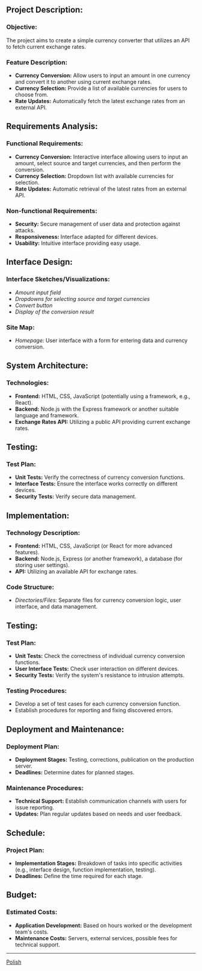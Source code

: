 ## Project Description:

### Objective:

The project aims to create a simple currency converter that utilizes an API to fetch current exchange rates.

### Feature Description:

- **Currency Conversion:** Allow users to input an amount in one currency and convert it to another using current exchange rates.
- **Currency Selection:** Provide a list of available currencies for users to choose from.
- **Rate Updates:** Automatically fetch the latest exchange rates from an external API.

## Requirements Analysis:

### Functional Requirements:

- **Currency Conversion:** Interactive interface allowing users to input an amount, select source and target currencies, and then perform the conversion.
- **Currency Selection:** Dropdown list with available currencies for selection.
- **Rate Updates:** Automatic retrieval of the latest rates from an external API.

### Non-functional Requirements:

- **Security:** Secure management of user data and protection against attacks.
- **Responsiveness:** Interface adapted for different devices.
- **Usability:** Intuitive interface providing easy usage.

## Interface Design:

### Interface Sketches/Visualizations:

- *Amount input field*
- *Dropdowns for selecting source and target currencies*
- *Convert button*
- *Display of the conversion result*

### Site Map:

- *Homepage:* User interface with a form for entering data and currency conversion.

## System Architecture:

### Technologies:

- **Frontend:** HTML, CSS, JavaScript (potentially using a framework, e.g., React).
- **Backend:** Node.js with the Express framework or another suitable language and framework.
- **Exchange Rates API:** Utilizing a public API providing current exchange rates.

## Testing:

### Test Plan:

- **Unit Tests:** Verify the correctness of currency conversion functions.
- **Interface Tests:** Ensure the interface works correctly on different devices.
- **Security Tests:** Verify secure data management.

## Implementation:

### Technology Description:

- **Frontend:** HTML, CSS, JavaScript (or React for more advanced features).
- **Backend:** Node.js, Express (or another framework), a database (for storing user settings).
- **API:** Utilizing an available API for exchange rates.

### Code Structure:

- *Directories/Files:* Separate files for currency conversion logic, user interface, and data management.

## Testing:

### Test Plan:

- **Unit Tests:** Check the correctness of individual currency conversion functions.
- **User Interface Tests:** Check user interaction on different devices.
- **Security Tests:** Verify the system's resistance to intrusion attempts.

### Testing Procedures:

- Develop a set of test cases for each currency conversion function.
- Establish procedures for reporting and fixing discovered errors.

## Deployment and Maintenance:

### Deployment Plan:

- **Deployment Stages:** Testing, corrections, publication on the production server.
- **Deadlines:** Determine dates for planned stages.

### Maintenance Procedures:

- **Technical Support:** Establish communication channels with users for issue reporting.
- **Updates:** Plan regular updates based on needs and user feedback.

## Schedule:

### Project Plan:

- **Implementation Stages:** Breakdown of tasks into specific activities (e.g., interface design, function implementation, testing).
- **Deadlines:** Define the time required for each stage.

## Budget:

### Estimated Costs:

- **Application Development:** Based on hours worked or the development team's costs.
- **Maintenance Costs:** Servers, external services, possible fees for technical support.

---
[Polish](READMEPL.md)
